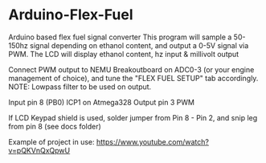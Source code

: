 # Arduino-Flex-Fuel
Arduino based flex fuel signal converter 
This program will sample a 50-150hz signal depending on ethanol content, and output a 0-5V signal via PWM.
The LCD will display ethanol content, hz input & millivolt output

Connect PWM output to NEMU Breakoutboard on ADC0-3 (or your engine management of choice), and tune the "FLEX FUEL SETUP" tab accordingly. NOTE: Lowpass filter to be used on output.

Input pin 8 (PB0) ICP1 on Atmega328
Output pin 3 PWM

If LCD Keypad shield is used, solder jumper from Pin 8 - Pin 2,
and snip leg from pin 8 (see docs folder)

Example of project in use: https://www.youtube.com/watch?v=pQKVnQxQpwU
